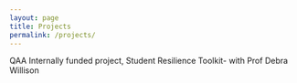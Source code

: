 ```yaml
---
layout: page
title: Projects
permalink: /projects/
---
```



QAA Internally funded project, Student Resilience Toolkit- with Prof Debra Willison

